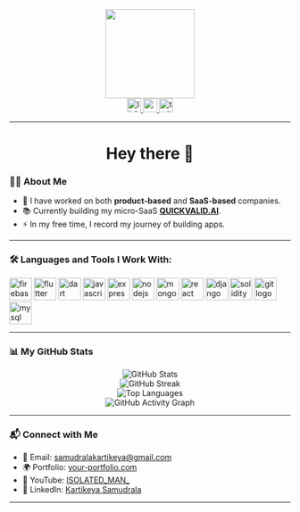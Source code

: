<div align="center">
  <img height="160" src="https://media.giphy.com/media/M9gbBd9nbDrOTu1Mqx/giphy.gif"  />
</div>


<div align="center">
  <a href="https://www.linkedin.com/in/ISOLATEDMAN-59164b252/" target="_blank">
    <img src="https://img.shields.io/static/v1?message=LinkedIn&logo=linkedin&label=&color=0077B5&logoColor=white&labelColor=&style=for-the-badge" height="25" alt="linkedin logo" />
  </a>
  <a href="https://www.youtube.com/@ISOLATED_MAN_" target="_blank">
    <img src="https://img.shields.io/static/v1?message=Youtube&logo=youtube&label=&color=FF0000&logoColor=white&labelColor=&style=for-the-badge" height="25" alt="youtube logo" />
  </a>
  <a href="https://x.com/KARTIKEYA_S_1" target="_blank">
    <img src="https://img.shields.io/static/v1?message=Twitter&logo=twitter&label=&color=1DA1F2&logoColor=white&labelColor=&style=for-the-badge" height="25" alt="twitter logo" />
  </a>
</div>

---

<h1 align="center">Hey there 👋</h1>

### 👩‍💻 About Me

- 🔭 I have worked on both **product-based** and **SaaS-based** companies.
- 📚 Currently building my micro-SaaS **[QUICKVALID.AI](https://quickvalid.ai)**.
- ⚡ In my free time, I record my journey of building apps.

---

### 🛠 Languages and Tools I Work With:

<div align="left">
  <img src="https://cdn.jsdelivr.net/gh/devicons/devicon/icons/firebase/firebase-plain-wordmark.svg" height="40" alt="firebase logo" />
  <img src="https://cdn.jsdelivr.net/gh/devicons/devicon/icons/flutter/flutter-original.svg" height="40" alt="flutter logo" />
  <img src="https://cdn.jsdelivr.net/gh/devicons/devicon/icons/dart/dart-original.svg" height="40" alt="dart logo" />
  <img src="https://cdn.jsdelivr.net/gh/devicons/devicon/icons/javascript/javascript-original.svg" height="40" alt="javascript logo" />
  <img src="https://cdn.jsdelivr.net/gh/devicons/devicon/icons/express/express-original.svg" height="40" alt="express logo" />
  <img src="https://cdn.jsdelivr.net/gh/devicons/devicon/icons/nodejs/nodejs-original.svg" height="40" alt="nodejs logo" />
  <img src="https://cdn.jsdelivr.net/gh/devicons/devicon/icons/mongodb/mongodb-original.svg" height="40" alt="mongodb logo" />
  <img src="https://cdn.jsdelivr.net/gh/devicons/devicon/icons/react/react-original.svg" height="40" alt="react logo" />
  <img src="https://cdn.jsdelivr.net/gh/devicons/devicon/icons/django/django-plain.svg" height="40" alt="django logo" />
  <img src="https://cdn.jsdelivr.net/gh/devicons/devicon/icons/solidity/solidity-original.svg" height="40" alt="solidity logo" />
  <img src="https://cdn.jsdelivr.net/gh/devicons/devicon/icons/git/git-original.svg" height="40" alt="git logo" />
  <img src="https://cdn.jsdelivr.net/gh/devicons/devicon/icons/mysql/mysql-original.svg" height="40" alt="mysql logo" />
</div>

---

### 📊 My GitHub Stats

<div align="center">
  <img src="https://github-readme-stats.vercel.app/api?username=ISOLATEDMAN&show_icons=true&theme=radical" alt="GitHub Stats" />
  <br/>
  <img src="https://github-readme-streak-stats.herokuapp.com/?user=ISOLATEDMAN&theme=radical" alt="GitHub Streak" />
  <br/>
  <img src="https://github-readme-stats.vercel.app/api/top-langs/?username=ISOLATEDMAN&layout=compact&theme=radical" alt="Top Languages" />
  <br/>
  <img src="https://github-readme-activity-graph.vercel.app/graph?username=ISOLATEDMAN&theme=radical" alt="GitHub Activity Graph" />
</div>

---

### 📬 Connect with Me

- 📧 Email: [samudralakartikeya@gmail.com](mailto:samudralakartikeya@gmail.com)
- 🌍 Portfolio: [your-portfolio.com](https://my-portfolio-kartikeyas-projects-c4cb5f50.vercel.app/)
- 🎥 YouTube: [ISOLATED_MAN_](https://www.youtube.com/@ISOLATED_MAN_)
- 💼 LinkedIn: [Kartikeya Samudrala](https://www.linkedin.com/in/ISOLATEDMAN-59164b252/)

---
